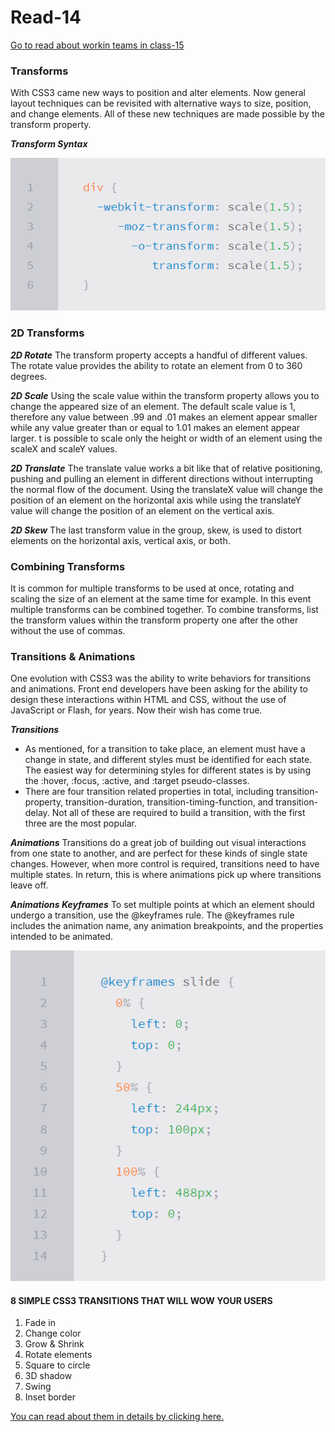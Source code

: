 # Read-14

[Go to read about workin teams in class-15](https://ishaqalathamneh.github.io/reading-notes/201reading-notes/class-15)

### Transforms
With CSS3 came new ways to position and alter elements. Now general layout techniques can be revisited with alternative ways to size, position, and change elements. All of these new techniques are made possible by the transform property.

***Transform Syntax***

![syntax](tran.png)

### 2D Transforms

***2D Rotate***
The transform property accepts a handful of different values. The rotate value provides the ability to rotate an element from 0 to 360 degrees.

***2D Scale***
Using the scale value within the transform property allows you to change the appeared size of an element. The default scale value is 1, therefore any value between .99 and .01 makes an element appear smaller while any value greater than or equal to 1.01 makes an element appear larger. t is possible to scale only the height or width of an element using the scaleX and scaleY values.

***2D Translate***
The translate value works a bit like that of relative positioning, pushing and pulling an element in different directions without interrupting the normal flow of the document. Using the translateX value will change the position of an element on the horizontal axis while using the translateY value will change the position of an element on the vertical axis.

***2D Skew***
The last transform value in the group, skew, is used to distort elements on the horizontal axis, vertical axis, or both.
### Combining Transforms
It is common for multiple transforms to be used at once, rotating and scaling the size of an element at the same time for example. In this event multiple transforms can be combined together. To combine transforms, list the transform values within the transform property one after the other without the use of commas.

### Transitions & Animations
One evolution with CSS3 was the ability to write behaviors for transitions and animations. Front end developers have been asking for the ability to design these interactions within HTML and CSS, without the use of JavaScript or Flash, for years. Now their wish has come true.

***Transitions***

* As mentioned, for a transition to take place, an element must have a change in state, and different styles must be identified for each state. The easiest way for determining styles for different states is by using the :hover, :focus, :active, and :target pseudo-classes.
* There are four transition related properties in total, including transition-property, transition-duration, transition-timing-function, and transition-delay. Not all of these are required to build a transition, with the first three are the most popular.

***Animations***
Transitions do a great job of building out visual interactions from one state to another, and are perfect for these kinds of single state changes. However, when more control is required, transitions need to have multiple states. In return, this is where animations pick up where transitions leave off.

***Animations Keyframes***
To set multiple points at which an element should undergo a transition, use the @keyframes rule. The @keyframes rule includes the animation name, any animation breakpoints, and the properties intended to be animated.

![anime](anim.png)

#### 8 SIMPLE CSS3 TRANSITIONS THAT WILL WOW YOUR USERS
1. Fade in
1. Change color
1. Grow & Shrink
1. Rotate elements
1. Square to circle
1. 3D shadow
1. Swing
1. Inset border

[You can read about them in details by clicking here.](https://www.webdesignerdepot.com/2014/05/8-simple-css3-transitions-that-will-wow-your-users)
